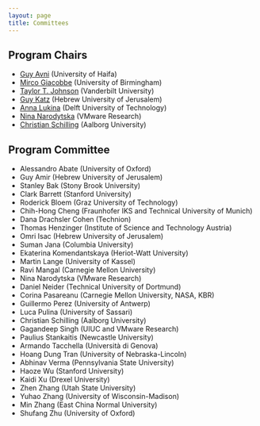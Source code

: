 ```yaml
---
layout: page
title: Committees
---
```


## Program Chairs

- [Guy Avni](https://sites.google.com/view/gavni) (University of Haifa)
- [Mirco Giacobbe](https://mircogiacobbe.github.io/) (University of Birmingham)
- [Taylor T. Johnson](http://www.taylortjohnson.com/) (Vanderbilt University)
- [Guy Katz](https://www.katz-lab.com/) (Hebrew University of Jerusalem)
- [Anna Lukina](https://annalukina.com/) (Delft University of Technology)
- [Nina Narodytska](https://research.vmware.com/researchers/nina-narodytska) (VMware Research)
- [Christian Schilling](https://www.christianschilling.net/) (Aalborg University)

## Program Committee

- Alessandro Abate (University of Oxford)
- Guy Amir (Hebrew University of Jerusalem)
- Stanley Bak (Stony Brook University)
- Clark Barrett (Stanford University)
- Roderick Bloem (Graz University of Technology)
- Chih-Hong Cheng (Fraunhofer IKS and Technical University of Munich)
- Dana Drachsler Cohen (Technion)
- Thomas Henzinger (Institute of Science and Technology Austria)
- Omri Isac (Hebrew University of Jerusalem)
- Suman Jana (Columbia University)
- Ekaterina Komendantskaya (Heriot-Watt University)
- Martin Lange (University of Kassel)
- Ravi Mangal (Carnegie Mellon University)
- Nina Narodytska (VMware Research)
- Daniel Neider (Technical University of Dortmund)
- Corina Pasareanu (Carnegie Mellon University, NASA, KBR)
- Guillermo Perez (University of Antwerp)
- Luca Pulina (University of Sassari)
- Christian Schilling (Aalborg University)
- Gagandeep Singh (UIUC and VMware Research)
- Paulius Stankaitis (Newcastle University)
- Armando Tacchella (Università di Genova)
- Hoang Dung Tran (University of Nebraska-Lincoln)
- Abhinav Verma (Pennsylvania State University)
- Haoze Wu (Stanford University)
- Kaidi Xu (Drexel University)
- Zhen Zhang (Utah State University)
- Yuhao Zhang (University of Wisconsin-Madison)
- Min Zhang (East China Normal University)
- Shufang Zhu (University of Oxford)

